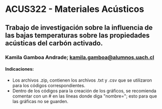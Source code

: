 # ACUS322 - Materiales Acústicos
## Trabajo de investigación sobre la influencia de las bajas temperaturas sobre las propiedades acústicas del carbón activado.
### Kamila Gamboa Andrade; kamila.gamboa@alumnos.uach.cl
#### Indicaciones:
+ Los archivos .zip, contienen los archivos .txt y .csv que se utilizaron para los códigos correspondientes.
+ Dentro de los códigos para la creación de los gráficos, se recomienda comentar con un # en las líneas donde diga "nombre="; esto para que las gráficas no se guarden.
